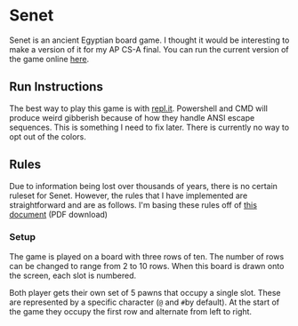 # Senet
Senet is an ancient Egyptian board game. I thought it would be interesting to make a version of it for my AP CS-A final. You can run the current version of the game online [here][2].

## Run Instructions
The best way to play this game is with [repl.it][2]. Powershell and CMD will produce weird gibberish because of how they handle ANSI escape sequences. This is something I need to fix later. There is currently no way to opt out of the colors. 

## Rules
Due to information being lost over thousands of years, there is no certain ruleset for Senet. However, the rules that I have implemented are straightforward and are as follows. I'm basing these rules off of [this document][1] (PDF download)
### Setup
The game is played on a board with three rows of ten. The number of rows can be changed to range from 2 to 10 rows. When this board is drawn onto the screen, each slot is numbered.  

Both player gets their own set of 5 pawns that occupy a single slot. These are represented by a specific character (`@` and `#`by default). At the start of the game they occupy the first row and alternate from left to right.

[1]:https://www.google.com/url?sa=t&rct=j&q=&esrc=s&source=web&cd=&ved=2ahUKEwieioWJ-unpAhWSHzQIHZQaCH0QFjAHegQICxAF&url=https%3A%2F%2Fwww.cs.brandeis.edu%2F~storer%2FJimPuzzles%2FGAMES%2FSenet%2FSenet.pdf&usg=AOvVaw3yHIpUPXjTDe_oUweiZgbE
[2]:(http://repl.it/@adamnb/Senetnet)
